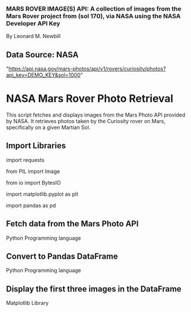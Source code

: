 ### MARS ROVER IMAGE(S) API: A collection of images from the Mars Rover project from (sol 170), via NASA using the NASA Developer API Key 
By Leonard M. Newbill

## Data Source: NASA
"https://api.nasa.gov/mars-photos/api/v1/rovers/curiosity/photos?api_key=DEMO_KEY&sol=1000"

# NASA Mars Rover Photo Retrieval
This script fetches and displays images from the Mars Photo API provided by NASA.
It retrieves photos taken by the Curiosity rover on Mars, specifically on a given Martian Sol.

## Import Libraries
import requests

from PIL import Image

from io import BytesIO

import matplotlib.pyplot as plt

import pandas as pd

## Fetch data from the Mars Photo API 
Python Programming language

## Convert to Pandas DataFrame
Python Programming language

## Display the first three images in the DataFrame
Matplotlib Library




